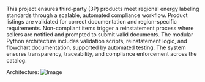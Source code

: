 This project ensures third-party (3P) products meet regional energy labeling standards through a scalable, automated compliance workflow. Product listings are validated for correct documentation and region-specific requirements. Non-compliant items trigger a reinstatement process where sellers are notified and prompted to submit valid documents. The modular Python architecture includes validation scripts, reinstatement logic, and flowchart documentation, supported by automated testing. The system ensures transparency, traceability, and compliance enforcement across the catalog.

Architecture:
![Image](https://github.com/user-attachments/assets/902afc07-b5f8-43ba-8468-f0d484ba3224)
